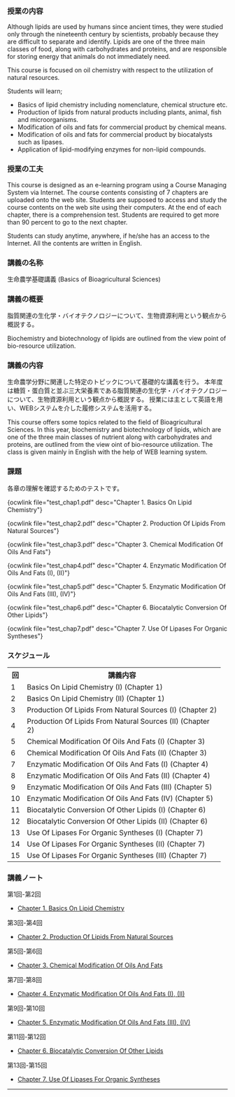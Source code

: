 
### 授業の内容　

Although lipids are used by humans since ancient times, they were studied only through the nineteenth century by scientists, probably because they are difficult to separate and identify. Lipids are one of the three main classes of food, along with carbohydrates and proteins, and are responsible for storing energy that animals do not immediately need.


This course is focused on oil chemistry with respect to the utilization of natural resources.


Students will learn;

- Basics of lipid chemistry including nomenclature, chemical structure etc.
- Production of lipids from natural products including plants, animal, fish and microorganisms.
- Modification of oils and fats for commercial product by chemical means.
- Modification of oils and fats for commercial product by biocatalysts such as lipases.
- Application of lipid-modifying enzymes for non-lipid compounds.



### 授業の工夫

This course is designed as an e-learning program using a Course Managing System via Internet. The course contents consisting of 7 chapters are uploaded onto the web site. Students are supposed to access and study the course contents on the web site using their computers. At the end of each chapter, there is a comprehension test. Students are required to get more than 90 percent to go to the next chapter.

Students can study anytime, anywhere, if he/she has an access to the Internet. All the contents are written in English.






### 講義の名称

生命農学基礎講義 (Basics of Bioagricultural Sciences)

### 講義の概要

脂質関連の生化学・バイオテクノロジーについて、生物資源利用という観点から概説する。

Biochemistry and biotechnology of lipids are outlined from the view point of bio-resource utilization.

### 講義の内容

生命農学分野に関連した特定のトピックについて基礎的な講義を行う。
本年度は糖質・蛋白質と並ぶ三大栄養素である脂質関連の生化学・バイオテクノロジーについて、生物資源利用という観点から概説する。
授業には主として英語を用い、WEBシステムを介した履修システムを活用する。

This course offers some topics related to the field of Bioagricultural Sciences. 
In this year, biochemistry and biotechnology of lipids, which are one of the three main classes of nutrient along with carbohydrates and proteins, are outlined from the view oint of bio-resource utilization.
The class is given mainly in English with the help of WEB learning system.

### 課題

各章の理解を確認するためのテストです。

{ocwlink file="test_chap1.pdf" desc="Chapter 1. Basics On Lipid Chemistry"}

{ocwlink file="test_chap2.pdf" desc="Chapter 2. Production Of Lipids From Natural Sources"}

{ocwlink file="test_chap3.pdf" desc="Chapter 3. Chemical Modification Of Oils And Fats"}

{ocwlink file="test_chap4.pdf" desc="Chapter 4. Enzymatic Modification Of Oils And Fats (I), (II)"}

{ocwlink file="test_chap5.pdf" desc="Chapter 5. Enzymatic Modification Of Oils And Fats (III), (IV)"}

{ocwlink file="test_chap6.pdf" desc="Chapter 6. Biocatalytic Conversion Of Other Lipids"}

{ocwlink file="test_chap7.pdf" desc="Chapter 7. Use Of Lipases For Organic Syntheses"}




<h3>スケジュール</h3>
<table class="basic" width="455">
<tr>
  <th width="20">回</th>
  <th width="435">講義内容</th>
</tr>
<tr>
  <td class=center>1</td>
  <td>Basics On Lipid Chemistry (I) (Chapter 1)</td>
</tr>
<tr>
  <td class=center>2</td>
  <td>Basics On Lipid Chemistry (II) (Chapter 1)</td>
</tr>
<tr>
  <td class=center>3</td>
  <td>Production Of Lipids From Natural Sources (I) (Chapter 2)</td>
</tr>
<tr>
  <td class=center>4</td>
  <td>Production Of Lipids From Natural Sources (II) (Chapter 2)</td>
</tr>
<tr>
  <td class=center>5</td>
  <td>Chemical Modification Of Oils And Fats (I) (Chapter 3)</td>
</tr>
<tr>
  <td class=center>6</td>
  <td>Chemical Modification Of Oils And Fats (II) (Chapter 3)</td>
</tr>
<tr>
  <td class=center>7</td>
  <td>Enzymatic Modification Of Oils And Fats (I) (Chapter 4)</td>
</tr>
<tr>
  <td class=center>8</td>
  <td>Enzymatic Modification Of Oils And Fats (II) (Chapter 4)</td>
</tr>
<tr>
  <td class=center>9</td>
  <td>Enzymatic Modification Of Oils And Fats (III) (Chapter 5)</td>
</tr>
<tr>
  <td class=center>10</td>
  <td>Enzymatic Modification Of Oils And Fats (IV) (Chapter 5)</td>
</tr>
<tr>
  <td class=center>11</td>
  <td>Biocatalytic Conversion Of Other Lipids (I) (Chapter 6)</td>
</tr>
<tr>
  <td class=center>12</td>
  <td>Biocatalytic Conversion Of Other Lipids (II) (Chapter 6)</td>
</tr>
<tr>
  <td class=center>13</td>
  <td>Use Of Lipases For Organic Syntheses (I) (Chapter 7)</td>
</tr>
<tr>
  <td class=center>14</td>
  <td>Use Of Lipases For Organic Syntheses (II) (Chapter 7)</td>
</tr>
<tr>
  <td class=center>15</td>
  <td>Use Of Lipases For Organic Syntheses (III) (Chapter 7)</td>
</tr>
</table>



### 講義ノート

第1回-第2回
- [Chapter 1. Basics On Lipid Chemistry](/files/1/chap1.pdf) 

第3回-第4回
- [Chapter 2. Production Of Lipids From Natural Sources](/files/1/chap2.pdf) 

第5回-第6回
- [Chapter 3. Chemical Modification Of Oils And Fats](/files/1/chap3.pdf) 

第7回-第8回
- [Chapter 4. Enzymatic Modification Of Oils And Fats (I), (II)](/files/1/chap4.pdf) 

第9回-第10回
- [Chapter 5. Enzymatic Modification Of Oils And Fats (III), (IV)](/files/1/chap5.pdf) 

第11回-第12回
- [Chapter 6. Biocatalytic Conversion Of Other Lipids](/files/1/chap6.pdf) 

第13回-第15回
- [Chapter 7. Use Of Lipases For Organic Syntheses](/files/1/chap7.pdf) 












-----